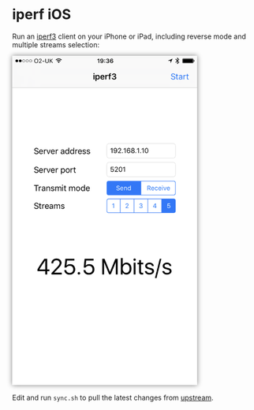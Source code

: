 # iperf iOS

Run an [iperf3](https://iperf.fr/) client on your iPhone or iPad, including reverse mode and multiple streams selection:


<img src="Screenshot.png" alt="Screenshot" width="375" style="box-shadow: 0px 0px 10px grey;">

Edit and run `sync.sh` to pull the latest changes from [upstream](https://github.com/esnet/iperf).